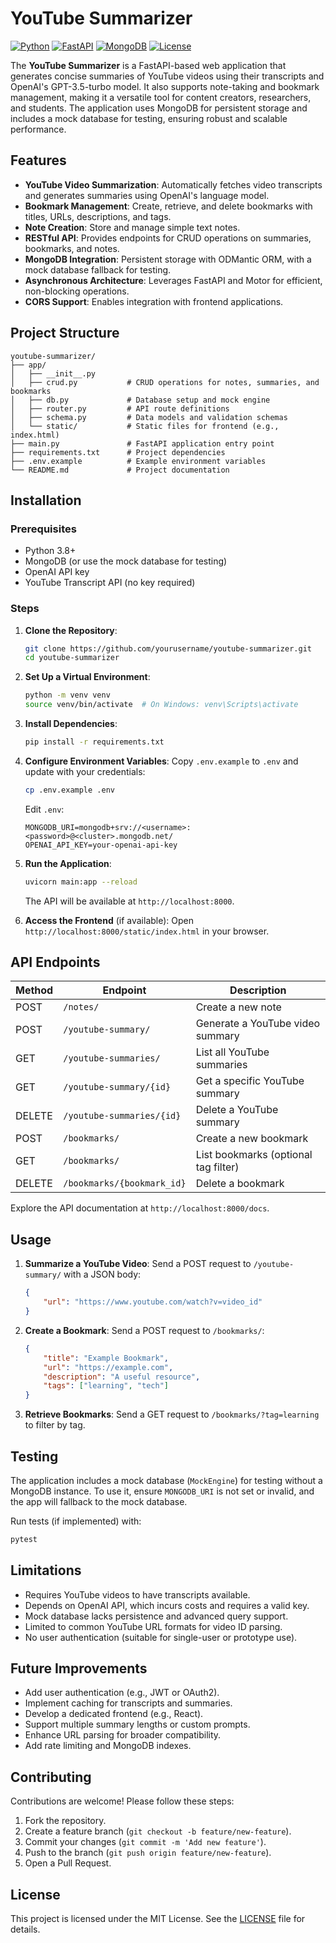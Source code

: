 
# YouTube Summarizer

[![Python](https://img.shields.io/badge/Python-3.8%2B-blue)](https://www.python.org/)
[![FastAPI](https://img.shields.io/badge/FastAPI-0.115.11-green)](https://fastapi.tiangolo.com/)
[![MongoDB](https://img.shields.io/badge/MongoDB-4.0%2B-brightgreen)](https://www.mongodb.com/)
[![License](https://img.shields.io/badge/License-MIT-yellow)](LICENSE)

The **YouTube Summarizer** is a FastAPI-based web application that generates concise summaries of YouTube videos using their transcripts and OpenAI's GPT-3.5-turbo model. It also supports note-taking and bookmark management, making it a versatile tool for content creators, researchers, and students. The application uses MongoDB for persistent storage and includes a mock database for testing, ensuring robust and scalable performance.

## Features

- **YouTube Video Summarization**: Automatically fetches video transcripts and generates summaries using OpenAI's language model.
- **Bookmark Management**: Create, retrieve, and delete bookmarks with titles, URLs, descriptions, and tags.
- **Note Creation**: Store and manage simple text notes.
- **RESTful API**: Provides endpoints for CRUD operations on summaries, bookmarks, and notes.
- **MongoDB Integration**: Persistent storage with ODMantic ORM, with a mock database fallback for testing.
- **Asynchronous Architecture**: Leverages FastAPI and Motor for efficient, non-blocking operations.
- **CORS Support**: Enables integration with frontend applications.

## Project Structure

```
youtube-summarizer/
├── app/
│   ├── __init__.py
│   ├── crud.py           # CRUD operations for notes, summaries, and bookmarks
│   ├── db.py             # Database setup and mock engine
│   ├── router.py         # API route definitions
│   ├── schema.py         # Data models and validation schemas
│   └── static/           # Static files for frontend (e.g., index.html)
├── main.py               # FastAPI application entry point
├── requirements.txt      # Project dependencies
├── .env.example          # Example environment variables
└── README.md             # Project documentation
```

## Installation

### Prerequisites

- Python 3.8+
- MongoDB (or use the mock database for testing)
- OpenAI API key
- YouTube Transcript API (no key required)

### Steps

1. **Clone the Repository**:
   ```bash
   git clone https://github.com/yourusername/youtube-summarizer.git
   cd youtube-summarizer
   ```

2. **Set Up a Virtual Environment**:
   ```bash
   python -m venv venv
   source venv/bin/activate  # On Windows: venv\Scripts\activate
   ```

3. **Install Dependencies**:
   ```bash
   pip install -r requirements.txt
   ```

4. **Configure Environment Variables**:
   Copy `.env.example` to `.env` and update with your credentials:
   ```bash
   cp .env.example .env
   ```
   Edit `.env`:
   ```
   MONGODB_URI=mongodb+srv://<username>:<password>@<cluster>.mongodb.net/
   OPENAI_API_KEY=your-openai-api-key
   ```

5. **Run the Application**:
   ```bash
   uvicorn main:app --reload
   ```
   The API will be available at `http://localhost:8000`.

6. **Access the Frontend** (if available):
   Open `http://localhost:8000/static/index.html` in your browser.

## API Endpoints

| Method | Endpoint                     | Description                              |
|--------|------------------------------|------------------------------------------|
| POST   | `/notes/`                    | Create a new note                        |
| POST   | `/youtube-summary/`          | Generate a YouTube video summary         |
| GET    | `/youtube-summaries/`        | List all YouTube summaries               |
| GET    | `/youtube-summary/{id}`      | Get a specific YouTube summary           |
| DELETE | `/youtube-summaries/{id}`    | Delete a YouTube summary                 |
| POST   | `/bookmarks/`                | Create a new bookmark                    |
| GET    | `/bookmarks/`                | List bookmarks (optional tag filter)     |
| DELETE | `/bookmarks/{bookmark_id}`   | Delete a bookmark                        |

Explore the API documentation at `http://localhost:8000/docs`.

## Usage

1. **Summarize a YouTube Video**:
   Send a POST request to `/youtube-summary/` with a JSON body:
   ```json
   {
       "url": "https://www.youtube.com/watch?v=video_id"
   }
   ```

2. **Create a Bookmark**:
   Send a POST request to `/bookmarks/`:
   ```json
   {
       "title": "Example Bookmark",
       "url": "https://example.com",
       "description": "A useful resource",
       "tags": ["learning", "tech"]
   }
   ```

3. **Retrieve Bookmarks**:
   Send a GET request to `/bookmarks/?tag=learning` to filter by tag.

## Testing

The application includes a mock database (`MockEngine`) for testing without a MongoDB instance. To use it, ensure `MONGODB_URI` is not set or invalid, and the app will fallback to the mock database.

Run tests (if implemented) with:
```bash
pytest
```

## Limitations

- Requires YouTube videos to have transcripts available.
- Depends on OpenAI API, which incurs costs and requires a valid key.
- Mock database lacks persistence and advanced query support.
- Limited to common YouTube URL formats for video ID parsing.
- No user authentication (suitable for single-user or prototype use).

## Future Improvements

- Add user authentication (e.g., JWT or OAuth2).
- Implement caching for transcripts and summaries.
- Develop a dedicated frontend (e.g., React).
- Support multiple summary lengths or custom prompts.
- Enhance URL parsing for broader compatibility.
- Add rate limiting and MongoDB indexes.

## Contributing

Contributions are welcome! Please follow these steps:

1. Fork the repository.
2. Create a feature branch (`git checkout -b feature/new-feature`).
3. Commit your changes (`git commit -m 'Add new feature'`).
4. Push to the branch (`git push origin feature/new-feature`).
5. Open a Pull Request.

## License

This project is licensed under the MIT License. See the [LICENSE](LICENSE) file for details.


